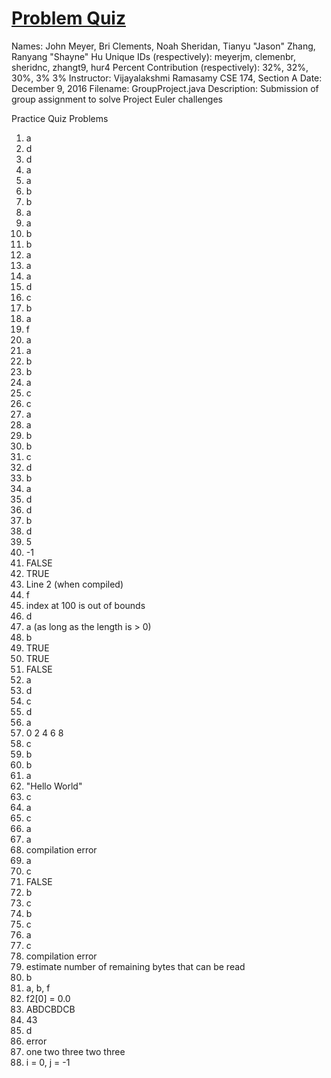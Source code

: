 # [Problem Quiz](https://drive.google.com/open?id=0B9AgP9SyhVCWbk9jcklHbmt1SXM)
Names: John Meyer, Bri Clements, Noah Sheridan, Tianyu "Jason" Zhang, Ranyang "Shayne" Hu
Unique IDs (respectively): meyerjm, clemenbr, sheridnc, zhangt9, hur4
Percent Contribution (respectively): 32%, 32%, 30%, 3% 3%
Instructor: Vijayalakshmi Ramasamy
CSE 174, Section A
Date: December 9, 2016
Filename: GroupProject.java
Description: Submission of group assignment to solve Project Euler challenges

Practice Quiz Problems
1.  a 	
2.  d	
3.  d
4.  a
5.  a	
6.  b
7.  b
8.  a
9.  a
10. b
11. b
12. a
13. a	
14. a
15. d
16. c
17. b
18. a
19. f
20. a
21. a
22. b
23. b
24. a
25. c
26. c
27. a
28. a
29. b
30. b	
31. c
32. d
33. b
34. a
35. d	
36. d
37. b
38. d	
39. 5
40. -1
41. FALSE 
42. TRUE   
43. Line 2  (when compiled)
44. f
45. index at 100 is out of bounds
46. d
47. a (as long as the length is > 0)
48. b
49. TRUE
50. TRUE
51. FALSE 
52. a 
53. d
54. c
55. d
56. a	
57. 0 2 4 6 8 	
58. c	
59. b	
60. b
61. a 	
62. "Hello World"	
63. c 
64. a	
65. c	
66. a 	
67. a
68. compilation error	
69. a
70. c
71. FALSE 	
72. b
73. c
74. b
75. c
76. a
77. c
78. compilation error	
79. estimate number of remaining bytes that can be read	
80. b 	
81. a, b, f	
82. f2[0] = 0.0	
83. ABDCBDCB	
84. 43
85. d
86. error
87. one two three two three
88. i = 0, j = -1 	


